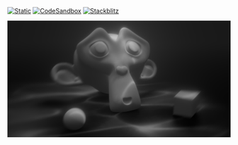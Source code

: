 [![Static](https://img.shields.io/badge/demo-%23646CFF.svg?logo=html5&logoColor=white)](https://pmndrs.github.io/examples/video-cookies)
[![CodeSandbox](https://img.shields.io/badge/codesandbox-040404?logo=codesandbox&logoColor=DBDBDB)](https://codesandbox.io/s/github/pmndrs/examples/tree/main/demos/video-cookies)
[![Stackblitz](https://img.shields.io/badge/stackblitz-fff?logo=Stackblitz&logoColor=1389FD)](https://stackblitz.com/github/pmndrs/examples/tree/main/demos/video-cookies)

![](thumbnail.png)
